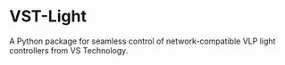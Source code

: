 # VST-Light
A Python package for seamless control of network-compatible VLP light controllers from VS Technology.

